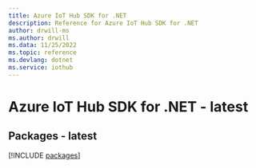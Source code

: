 ```yaml
---
title: Azure IoT Hub SDK for .NET
description: Reference for Azure IoT Hub SDK for .NET
author: drwill-ms
ms.author: drwill
ms.data: 11/25/2022
ms.topic: reference
ms.devlang: dotnet
ms.service: iothub
---
```

# Azure IoT Hub SDK for .NET - latest
## Packages - latest
[!INCLUDE [packages](iot-hub-index.md)]